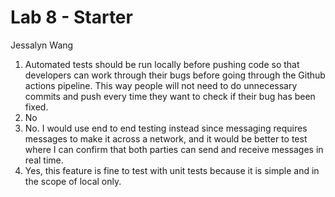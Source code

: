 # Lab 8 - Starter

Jessalyn Wang

1. Automated tests should be run locally before pushing code so that developers can work through their bugs before going through the Github actions pipeline. This way people will not need to do unnecessary commits and push every time they want to check if their bug has been fixed.
2. No
3. No. I would use end to end testing instead since messaging requires messages to make it across a network, and it would be better to test where I can confirm that both parties can send and receive messages in real time.
4. Yes, this feature is fine to test with unit tests because it is simple and in the scope of local only.